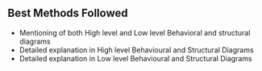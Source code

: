 ## Best Methods Followed
* Mentioning of both High level and Low level Behavioral and structural diagrams
* Detailed explanation in High level Behavioural and Structural Diagrams
* Detailed explanation in Low level Behavioural and Structural Diagrams
